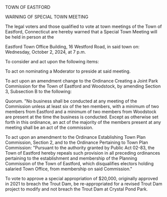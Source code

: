 TOWN OF EASTFORD

WARNING OF SPECIAL TOWN MEETING

The legal voters and those qualified to vote at town meetings of the
Town of Eastford, Connecticut are hereby warned that a Special Town
Meeting will be held in person at the

Eastford Town Office Building, 16 Westford Road, in said town on:
Wednesday, October 2, 2024, at 7 p.m.

To consider and act upon the following items:

To act on nominating a Moderator to preside at said meeting.

To act upon an amendment change to the Ordinance Creating a Joint Park
Commission for the Town of Eastford and Woodstock, by amending Section
3, Subsection B to the following:

Quorum. "No business shall be conducted at any meeting of the Commission
unless at least six of the ten members, with a minimum of two members
from Eastford and a minimum of two members from Woodstock are present at
the time the business is conducted. Except as otherwise set forth in
this ordinance, an act of the majority of the members present at any
meeting shall be an act of the commission.

To act upon an amendment to the Ordinance Establishing Town Plan
Commission, Section 2, and to the Ordinance Pertaining to Town Plan
Commission: "Pursuant to the authority granted by Public Act 02-83, the
Town of Eastford hereby repeals such provision in all preceding
ordinances pertaining to the establishment and membership of the
Planning Commission of the Town of Eastford, which disqualifies electors
holding salaried Town Office, from membership on said Commission."

To vote to approve a special appropriation of \$20,000, originally
approved in 2021 to breach the Trout Dam, be re-appropriated for a
revised Trout Dam project to modify and not breach the Trout Dam at
Crystal Pond Park.
